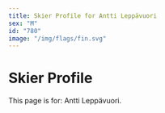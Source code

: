 ```yaml
---
title: Skier Profile for Antti Leppävuori
sex: "M"
id: "780"
image: "/img/flags/fin.svg" 
---
```


# Skier Profile

This page is for: Antti Leppävuori.
    